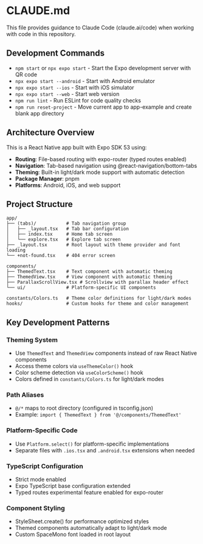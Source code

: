 # CLAUDE.md

This file provides guidance to Claude Code (claude.ai/code) when working with code in this repository.

## Development Commands

- `npm start` or `npx expo start` - Start the Expo development server with QR code
- `npx expo start --android` - Start with Android emulator
- `npx expo start --ios` - Start with iOS simulator  
- `npx expo start --web` - Start web version
- `npm run lint` - Run ESLint for code quality checks
- `npm run reset-project` - Move current app to app-example and create blank app directory

## Architecture Overview

This is a React Native app built with Expo SDK 53 using:

- **Routing**: File-based routing with expo-router (typed routes enabled)
- **Navigation**: Tab-based navigation using @react-navigation/bottom-tabs
- **Theming**: Built-in light/dark mode support with automatic detection
- **Package Manager**: pnpm
- **Platforms**: Android, iOS, and web support

## Project Structure

```
app/
├── (tabs)/           # Tab navigation group
│   ├── _layout.tsx   # Tab bar configuration
│   ├── index.tsx     # Home tab screen
│   └── explore.tsx   # Explore tab screen
├── _layout.tsx       # Root layout with theme provider and font loading
└── +not-found.tsx    # 404 error screen

components/
├── ThemedText.tsx    # Text component with automatic theming
├── ThemedView.tsx    # View component with automatic theming
├── ParallaxScrollView.tsx # Scrollview with parallax header effect
└── ui/               # Platform-specific UI components

constants/Colors.ts   # Theme color definitions for light/dark modes
hooks/                # Custom hooks for theme and color management
```

## Key Development Patterns

### Theming System
- Use `ThemedText` and `ThemedView` components instead of raw React Native components
- Access theme colors via `useThemeColor()` hook
- Color scheme detection via `useColorScheme()` hook
- Colors defined in `constants/Colors.ts` for light/dark modes

### Path Aliases
- `@/*` maps to root directory (configured in tsconfig.json)
- Example: `import { ThemedText } from '@/components/ThemedText'`

### Platform-Specific Code
- Use `Platform.select()` for platform-specific implementations
- Separate files with `.ios.tsx` and `.android.tsx` extensions when needed

### TypeScript Configuration
- Strict mode enabled
- Expo TypeScript base configuration extended
- Typed routes experimental feature enabled for expo-router

### Component Styling
- StyleSheet.create() for performance optimized styles
- Themed components automatically adapt to light/dark mode
- Custom SpaceMono font loaded in root layout